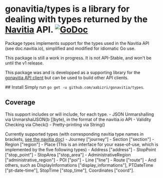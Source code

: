 # gonavitia/types is a library for dealing with types returned by the [Navitia](navitia.io) API. [![GoDoc](https://godoc.org/github.com/aabizri/gonavitia/types?status.svg)](https://godoc.org/github.com/aabizri/gonavitia/types)

Package types implements support for the types used in the Navitia API (see doc.navitia.io), simplified and modified for idiomatic Go use.

This package is still a work in progress. It is not API-Stable, and won't be until the v1 release.

This package was and is developped as a supporting library for the [gonavitia API client](https://github.com/aabizri/gonavitia) but can be used to build other API clients.

## Install
Simply run `go get -u github.com/aabizri/gonavitia/types`.

## Coverage
This support includes or will include, for each type.
	- JSON Unmarshalling via UnmarshalJSON(b []byte), in the format of the navitia.io API
	- Validity Checking via Check()
	- Pretty-printing via String()

Currently supported types (with corresponding navitia type names in brackets, [see the navitia doc](doc.navitia.io))
	- Journey ["journey"]
	- Section ["section"]
	- Region ["region"]
	- Place (This is an interface for your ease-of-use, which is implemented by the five following types)
	- Address ["address"]
	- StopPoint ["stop_point"]
	- StopArea ["stop_area"]
	- AdministrativeRegion ["administrative_region"]
	- POI ["poi"]
	- Line ["line"]
	- Route ["route"]
	- And others, such as DisplayInformations ["display_informations"], PTDateTime ["pt-date-time"], StopTime ["stop_time"], Coordinates ["coord"].
